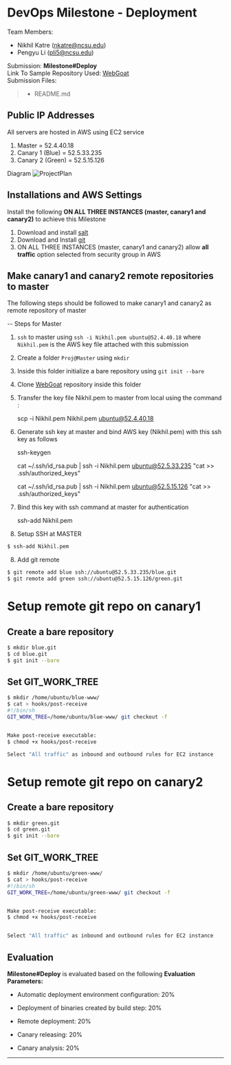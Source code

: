 DevOps Milestone - Deployment
===================
Team Members:

 - Nikhil Katre (nkatre@ncsu.edu)
 - Pengyu Li (pli5@ncsu.edu)
 
Submission: **Milestone#Deploy** <br>
Link To Sample Repository Used: [WebGoat](https://github.com/nkatre/WebGoat) <br>
Submission Files:
>  - README.md

Public IP Addresses
-------------
All servers are hosted in AWS using EC2 service

 1. Master = 52.4.40.18
 2. Canary 1 (Blue) = 52.5.33.235
 3. Canary 2 (Green) = 52.5.15.126

Diagram
![ProjectPlan](https://github.com/nkatre/Milestone---Deploy/blob/master/outputImages/diagram1.png)


Installations and AWS Settings
-------------
Install the following **ON ALL THREE INSTANCES (master, canary1 and canary2)** to achieve this Milestone
 1.  Download and install [salt](http://docs.saltstack.com/en/latest/topics/installation/)
 2.  Download and Install [git](http://git-scm.com/book/en/v2/Getting-Started-Installing-Git)
 3. ON ALL THREE INSTANCES (master, canary1 and canary2) allow **all traffic** option selected from security group in AWS

Make canary1 and canary2 remote repositories to master
-------------
The following steps should be followed to make canary1 and canary2 as remote repository of master

-- Steps for Master
 1. `ssh` to master using `ssh -i Nikhil.pem ubuntu@52.4.40.18` where `Nikhil.pem` is the AWS key file attached with this submission
 2. Create a folder `Proj@Master` using `mkdir` 
 2. Inside this folder initialize a bare repository using `git init --bare`
 3. Clone [WebGoat](https://github.com/nkatre/WebGoat) repository inside this folder
 4. Transfer the key file Nikhil.pem to master from local using the command :

    scp -i Nikhil.pem Nikhil.pem ubuntu@52.4.40.18
 5. Generate ssh key at master and bind AWS key (Nikhil.pem) with this ssh key as follows

    ssh-keygen 

    cat ~/.ssh/id_rsa.pub | ssh -i Nikhil.pem ubuntu@52.5.33.235 "cat >> .ssh/authorized_keys"

    cat ~/.ssh/id_rsa.pub | ssh -i Nikhil.pem ubuntu@52.5.15.126 "cat >> .ssh/authorized_keys"
6. Bind this key with ssh command at master for authentication

     ssh-add Nikhil.pem

7. Setup SSH at MASTER

```bash
$ ssh-add Nikhil.pem
```

8. Add git remote

```bash
$ git remote add blue ssh://ubuntu@52.5.33.235/blue.git
$ git remote add green ssh://ubuntu@52.5.15.126/green.git
```
# Setup remote git repo on canary1

## Create a bare repository

```bash
$ mkdir blue.git
$ cd blue.git
$ git init --bare
```

## Set GIT_WORK_TREE

```bash
$ mkdir /home/ubuntu/blue-www/
$ cat > hooks/post-receive
#!/bin/sh
GIT_WORK_TREE=/home/ubuntu/blue-www/ git checkout -f


Make post-receive executable:
$ chmod +x hooks/post-receive

Select "All traffic" as inbound and outbound rules for EC2 instance
```

# Setup remote git repo on canary2

## Create a bare repository

```bash
$ mkdir green.git
$ cd green.git
$ git init --bare
```

## Set GIT_WORK_TREE

```bash
$ mkdir /home/ubuntu/green-www/
$ cat > hooks/post-receive
#!/bin/sh
GIT_WORK_TREE=/home/ubuntu/green-www/ git checkout -f


Make post-receive executable:
$ chmod +x hooks/post-receive


Select "All traffic" as inbound and outbound rules for EC2 instance
```

Evaluation
-------------

**Milestone#Deploy** is evaluated based on the following
 **Evaluation Parameters:**

 - Automatic deployment environment configuration: 20%
   
 - Deployment of binaries created by build step: 20%
   
 - Remote deployment: 20%
   
 - Canary releasing: 20%
   
 - Canary analysis: 20%

----------
